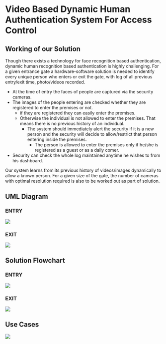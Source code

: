 # Video Based Dynamic Human Authentication System For Access Control

## Working of our Solution

Though there exists a technology for face recognition based authentication, dynamic human recognition based authentication is highly challenging. For a given entrance gate a hardware-software solution is needed to identify every unique person who enters or exit the gate, with log of all previous entry/exit time, photo/videos recorded. 
- At the time of entry the faces of people are captured via the security cameras.
-  The images of the people entering are checked whether they are registered to enter the premises or not.
     -  if they are registered they can easily enter the premises. 
     - Otherwise the individual is not allowed to enter the premises. That means there is no previous history of an individual. 
        - The system should immediately alert the security if it is a new person and the security will decide to allow/restrict that person entering inside the premises. 
            -  The person is allowed to enter the premises only if he/she  is registered as a guest or as a daily comer. 
- Security can check the whole log maintained anytime he  wishes to from his dashboard.

Our system  learns from its previous history of videos/images dynamically to allow a known person. For a given size of the gate, the number of cameras with optimal resolution required is also to be worked out as part of solution.


## UML Diagram 

### ENTRY

[![](https://mermaid.ink/img/eyJjb2RlIjoic2VxdWVuY2VEaWFncmFtXG5QZXJzb24gLT4-IENhbWVyYTogRmV0Y2hlcyBldmVyeSBmcmFtZVxuQ2FtZXJhIC0tPiBBV1MgYW5kIERhdGFiYXNlOiBQcm9jZXNzZXMgdGhlIGZyYW1lIGFuZCBDaGVja3Mga25vd24gb3IgdW5rbm93blxuQVdTIGFuZCBEYXRhYmFzZSAtLT4-IExvZyBFbnRyeSA6IEtub3duICBcbkFXUyBhbmQgRGF0YWJhc2UgLS1YIFNlY3VyaXR5IDogVW5rbm93biBOb3RpZmllZFxuU2VjdXJpdHkgLT4-IFBlcnNvbiA6IFNlY3VyaXR5IENoZWNrXG5QZXJzb24gLS0-PiBBV1MgYW5kIERhdGFiYXNlOiBDaGVja2luZyBjbGVhciBhbmQgUmVnaXN0cmF0aW9uIGRvbmVcbkFXUyBhbmQgRGF0YWJhc2UgLS0-PiBMb2cgRW50cnkgOiBFbnRyeSBvZiB0aGUgbmV3IHJlZ2lzdHJhdGlvblxuTG9nIEVudHJ5IC0-PiBTZWN1cml0eSA6IE5ldyBFbnRyeSBOb3RpZmllZFxuIiwibWVybWFpZCI6eyJ0aGVtZSI6ImRlZmF1bHQifX0)](https://mermaid-js.github.io/mermaid-live-editor/#/edit/eyJjb2RlIjoic2VxdWVuY2VEaWFncmFtXG5QZXJzb24gLT4-IENhbWVyYTogRmV0Y2hlcyBldmVyeSBmcmFtZVxuQ2FtZXJhIC0tPiBBV1MgYW5kIERhdGFiYXNlOiBQcm9jZXNzZXMgdGhlIGZyYW1lIGFuZCBDaGVja3Mga25vd24gb3IgdW5rbm93blxuQVdTIGFuZCBEYXRhYmFzZSAtLT4-IExvZyBFbnRyeSA6IEtub3duICBcbkFXUyBhbmQgRGF0YWJhc2UgLS1YIFNlY3VyaXR5IDogVW5rbm93biBOb3RpZmllZFxuU2VjdXJpdHkgLT4-IFBlcnNvbiA6IFNlY3VyaXR5IENoZWNrXG5QZXJzb24gLS0-PiBBV1MgYW5kIERhdGFiYXNlOiBDaGVja2luZyBjbGVhciBhbmQgUmVnaXN0cmF0aW9uIGRvbmVcbkFXUyBhbmQgRGF0YWJhc2UgLS0-PiBMb2cgRW50cnkgOiBFbnRyeSBvZiB0aGUgbmV3IHJlZ2lzdHJhdGlvblxuTG9nIEVudHJ5IC0-PiBTZWN1cml0eSA6IE5ldyBFbnRyeSBOb3RpZmllZFxuIiwibWVybWFpZCI6eyJ0aGVtZSI6ImRlZmF1bHQifX0)

### EXIT
[![](https://mermaid.ink/img/eyJjb2RlIjoic2VxdWVuY2VEaWFncmFtXG5QZXJzb24gLT4-IENhbWVyYTogRmV0Y2hlcyBldmVyeSBmcmFtZVxuQ2FtZXJhIC0tPiBBV1MgYW5kIERhdGFiYXNlOiBQcm9jZXNzZXMgdGhlIGZyYW1lIGFuZCBDaGVja3Mgd2hvIHRoZSBwZXJzb24gaXNcbkFXUyBhbmQgRGF0YWJhc2UgLS0-PiBMb2cgRW50cnkgOiBFeGl0IHRpbWUgb2YgdGhlIHBlcnNvbiB1cGRhdGVkIGF1dG9tYXRpY2FsbHkgICIsIm1lcm1haWQiOnsidGhlbWUiOiJkZWZhdWx0In19)](https://mermaid-js.github.io/mermaid-live-editor/#/edit/eyJjb2RlIjoic2VxdWVuY2VEaWFncmFtXG5QZXJzb24gLT4-IENhbWVyYTogRmV0Y2hlcyBldmVyeSBmcmFtZVxuQ2FtZXJhIC0tPiBBV1MgYW5kIERhdGFiYXNlOiBQcm9jZXNzZXMgdGhlIGZyYW1lIGFuZCBDaGVja3Mgd2hvIHRoZSBwZXJzb24gaXNcbkFXUyBhbmQgRGF0YWJhc2UgLS0-PiBMb2cgRW50cnkgOiBFeGl0IHRpbWUgb2YgdGhlIHBlcnNvbiB1cGRhdGVkIGF1dG9tYXRpY2FsbHkgICIsIm1lcm1haWQiOnsidGhlbWUiOiJkZWZhdWx0In19) 


## Solution Flowchart

### ENTRY

[![](https://mermaid.ink/img/eyJjb2RlIjoiZ3JhcGggTFJcbkFbUGVyc29uXSAtLUNhbWVyYSBjYXB0dXJlcyBhbmQgZGV0ZWN0cyAtLT4gQigoS25vd24pKVxuQS0tQ2FtZXJhIGNhcHR1cmVzIGFuZCBkZXRlY3RzIC0tPiBDKChVbmtub3duKSlcbkIgLS0-IEQoQWxsb3dzIEVudHJ5KVxuRCAtLT4gR3tEYXRhYmFzZSBMb2cgRW50cnl9XG5DIC0tPiBFKFNlY3VyaXR5IENoZWNrKVxuRSAtLUFsbG93cy0tPiBGKChSZWdpc3RlcikpXG5GIC0tPiBLKChBbGxvd3MgRW50cnkpKVxuSyAtLT4gSHtEYXRhYmFzZSBMb2cgRW50cnl9XG5HIC0tPiBJW1NlY3VyaXR5IE9mZmljZV1cbkggLS0-IEkiLCJtZXJtYWlkIjp7InRoZW1lIjoiZGVmYXVsdCJ9fQ)](https://mermaid-js.github.io/mermaid-live-editor/#/edit/eyJjb2RlIjoiZ3JhcGggTFJcbkFbUGVyc29uXSAtLUNhbWVyYSBjYXB0dXJlcyBhbmQgZGV0ZWN0cyAtLT4gQigoS25vd24pKVxuQS0tQ2FtZXJhIGNhcHR1cmVzIGFuZCBkZXRlY3RzIC0tPiBDKChVbmtub3duKSlcbkIgLS0-IEQoQWxsb3dzIEVudHJ5KVxuRCAtLT4gR3tEYXRhYmFzZSBMb2cgRW50cnl9XG5DIC0tPiBFKFNlY3VyaXR5IENoZWNrKVxuRSAtLUFsbG93cy0tPiBGKChSZWdpc3RlcikpXG5GIC0tPiBLKChBbGxvd3MgRW50cnkpKVxuSyAtLT4gSHtEYXRhYmFzZSBMb2cgRW50cnl9XG5HIC0tPiBJW1NlY3VyaXR5IE9mZmljZV1cbkggLS0-IEkiLCJtZXJtYWlkIjp7InRoZW1lIjoiZGVmYXVsdCJ9fQ)

### EXIT

[![](https://mermaid.ink/img/eyJjb2RlIjoiZ3JhcGggTFJcbkFbUGVyc29uXSAtLUNhbWVyYSBjYXB0dXJlcyBhbmQgZGV0ZWN0cyAtLT4gQigoS25vd24pKVxuQiAtLT4gQ1tVcGRhdGVzIHRoZSBMb2cgd2l0aCB0aGUgZGV0ZWN0ZWQgcGVyc29uJ3MgZXhpdCB0aW1lXSAgIiwibWVybWFpZCI6eyJ0aGVtZSI6ImRlZmF1bHQifX0)](https://mermaid-js.github.io/mermaid-live-editor/#/edit/eyJjb2RlIjoiZ3JhcGggTFJcbkFbUGVyc29uXSAtLUNhbWVyYSBjYXB0dXJlcyBhbmQgZGV0ZWN0cyAtLT4gQigoS25vd24pKVxuQiAtLT4gQ1tVcGRhdGVzIHRoZSBMb2cgd2l0aCB0aGUgZGV0ZWN0ZWQgcGVyc29uJ3MgZXhpdCB0aW1lXSAgIiwibWVybWFpZCI6eyJ0aGVtZSI6ImRlZmF1bHQifX0)


## Use Cases 

[![](https://mermaid.ink/img/eyJjb2RlIjoiZ3JhcGggVEJcbkEoSFVNQU4gQVVUSEVOVElDQVRJT04gU1lTVEVNKSAtLT4gQigoU0NIT09MUykpXG5BLS0-QygoQ09MTEVHRVMvIFVOSVZFUlNJVElFUykpXG5BLS0-RCgoT0ZGSUNFUykpXG5BLS0-RSgoUkVTSURFTlRJQUwgQ09NUExFWEVTKSlcbkEtLT5GKChCSUcgTUFOU0lPTlMpKSIsIm1lcm1haWQiOnsidGhlbWUiOiJkZWZhdWx0In19)](https://mermaid-js.github.io/mermaid-live-editor/#/edit/eyJjb2RlIjoiZ3JhcGggVEJcbkEoSFVNQU4gQVVUSEVOVElDQVRJT04gU1lTVEVNKSAtLT4gQigoU0NIT09MUykpXG5BLS0-QygoQ09MTEVHRVMvIFVOSVZFUlNJVElFUykpXG5BLS0-RCgoT0ZGSUNFUykpXG5BLS0-RSgoUkVTSURFTlRJQUwgQ09NUExFWEVTKSlcbkEtLT5GKChCSUcgTUFOU0lPTlMpKSIsIm1lcm1haWQiOnsidGhlbWUiOiJkZWZhdWx0In19)


